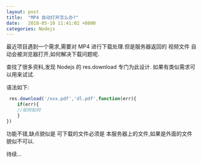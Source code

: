 ```yaml
---
layout: post
title:  "MP4 自动打开怎么办?"
date:   2018-05-10 11:41:02 +0800
categories: Nodejs
---
```

最近项目遇到一个需求,需要对 MP4 进行下载处理.但是服务器返回的 视频文件 自动会被浏览器打开,如何解决下载问题呢. 

查找了很多资料,发现 Nodejs 的 res.download 专门为此设计. 如果有类似需求可以用来试试. 

语法如下:

 
```js
 res.download('/xxx.pdf','dl.pdf',function(err){
	if(err){
	//如何如何
	}
})
```
功能不错,缺点貌似是 可下载的文件必须是 本服务器上的文件,如果是外面的文件貌似不可以. 


待续...

 

 



[jekyll-docs]: https://jekyllrb.com/docs/home
[jekyll-gh]:   https://github.com/jekyll/jekyll
[jekyll-talk]: https://talk.jekyllrb.com/
